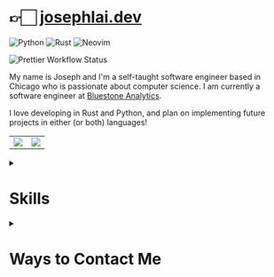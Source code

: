 # 👉🏻 [josephlai.dev][josephlai.dev]

![Python](https://img.shields.io/badge/python-%2314354C.svg?style=for-the-badge&logo=python&logoColor=white)
![Rust](https://img.shields.io/badge/rust-%23000000.svg?style=for-the-badge&logo=rust&logoColor=white)
![Neovim](https://img.shields.io/badge/NeoVim-%2357A143.svg?&style=for-the-badge&logo=neovim&logoColor=white)

![Prettier Workflow Status](https://img.shields.io/github/actions/workflow/status/JosephLai241/JosephLai241/prettier.yml?style=for-the-badge&logo=prettier&label=Prettier)

My name is Joseph and I'm a self-taught software engineer based in Chicago who is passionate about computer science. I am currently a software engineer at [Bluestone Analytics][bluestone analytics].

I love developing in Rust and Python, and plan on implementing future projects in either (or both) languages!

<table style="width:100%;">
	<tr>
		<td>
			<a>
				<img 
					align="center" 
					src="https://github-readme-stats.vercel.app/api?username=JosephLai241&hide=contribs&show_icons=true&theme=gruvbox&count_private=true" />
			</a>
		</td>
		<td>
			<a>
				<img 
					align="center" 
					src="https://github-readme-stats.vercel.app/api/top-langs/?username=JosephLai241&theme=gruvbox&layout=compact&count_private=true" />
			</a>
		</td>
	</tr>
</table>

<details>
  <summary><h1>Skills</h1></summary>

This is a list of areas that I'm currently skilled in.

## Languages

![Python](https://img.shields.io/badge/python-%2314354C.svg?style=for-the-badge&logo=python&logoColor=white)
![Rust](https://img.shields.io/badge/rust-%23000000.svg?style=for-the-badge&logo=rust&logoColor=white)
![Go](https://img.shields.io/badge/go-%2300ADD8.svg?style=for-the-badge&logo=go&logoColor=white)
![JavaScript](https://img.shields.io/badge/javascript-%23323330.svg?style=for-the-badge&logo=javascript&logoColor=%23F7DF1E)

## Frameworks

![React](https://img.shields.io/badge/react-%2320232a.svg?style=for-the-badge&logo=react&logoColor=%2361DAFB)
![Flask](https://img.shields.io/badge/flask-%23000.svg?style=for-the-badge&logo=flask&logoColor=white)

<a href="https://actix.rs/">
  <img
    alt="Actix Web"
    height="80"
    width="80"
    src="https://avatars0.githubusercontent.com/u/32776943?s=400&v=4" />
</a>

## Databases

![MongoDB](https://img.shields.io/badge/MongoDB-%234ea94b.svg?style=for-the-badge&logo=mongodb&logoColor=white)
![SQLite](https://img.shields.io/badge/sqlite-%2307405e.svg?style=for-the-badge&logo=sqlite&logoColor=white)

## Containerization

![Docker](https://img.shields.io/badge/Docker-2CA5E0?style=for-the-badge&logo=docker&logoColor=white)

## Continuous Integration

![GitHub Actions](https://img.shields.io/badge/githubactions-%232671E5.svg?style=for-the-badge&logo=githubactions&logoColor=white)
![TravisCI](https://img.shields.io/badge/travisci-%232B2F33.svg?style=for-the-badge&logo=travis&logoColor=white)
![CodeCov](https://img.shields.io/badge/codecov-%23ff0077.svg?style=for-the-badge&logo=codecov&logoColor=white)

## Testing Tools

![Postman](https://img.shields.io/badge/Postman-FF6C37?style=for-the-badge&logo=postman&logoColor=red)

## VPS

![DigitalOcean](https://img.shields.io/badge/DigitalOcean-%230167ff.svg?style=for-the-badge&logo=digitalOcean&logoColor=white)

## Linux

![Arch](https://img.shields.io/badge/Arch_Linux-1793D1?style=for-the-badge&logo=arch-linux&logoColor=white)
![Debian](https://img.shields.io/badge/Debian-D70A53?style=for-the-badge&logo=debian&logoColor=white)

</details>

<details>
  <summary><h1>Ways to Contact Me</h1></summary>

> **_Note_**: These badges are clickable!

## General

[![Gmail](https://img.shields.io/badge/Gmail-D14836?style=for-the-badge&logo=gmail&logoColor=white)][gmail link]
[![LinkedIn](https://img.shields.io/badge/linkedin-%230077B5.svg?style=for-the-badge&logo=linkedin&logoColor=white)][linkedin link]

## For Anything Related to URS

[![Protonmail](https://img.shields.io/badge/ProtonMail-8B89CC?style=for-the-badge&logo=protonmail&logoColor=white)][urs project]

## On GitHub

You can also directly ask me about anything in this `README`'s [Issues tab][issues].

</details>

<!-- SITE LINKS -->

[bluestone analytics]: https://www.bluestoneanalytics.com/
[josephlai.dev]: https://josephlai.dev/

<!-- SOCIAL LINKS -->

[gmail link]: mailto:jlai24142@gmail.com
[linkedin link]: https://linkedin.com/in/joseph-lai-86390a137
[urs project]: mailto:urs_project@protonmail.com
[issues]: https://github.com/JosephLai241/JosephLai241/issues
